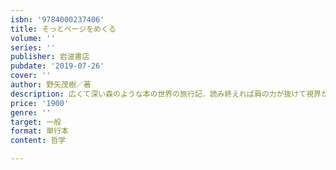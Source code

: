```yaml
---
isbn: '9784000237406'
title: そっとページをめくる
volume: ''
series: ''
publisher: 岩波書店
pubdate: '2019-07-26'
cover: ''
author: 野矢茂樹／著
description: 広くて深い森のような本の世界の旅行記．読み終えれば肩の力が抜けて視界が開ける．ページをめくる幸せに満ちた一冊．
price: '1900'
genre: ''
target: 一般
format: 単行本
content: 哲学

---
```

